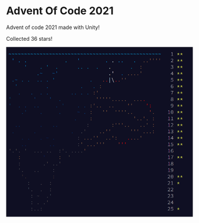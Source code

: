 # Advent Of Code 2021

Advent of code 2021 made with Unity!

Collected 36 stars!

![Stars](/_img/advent-of-code-2021-stars.png?raw=true)
